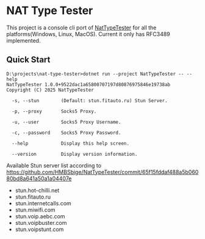 # NAT Type Tester

This project is a console cli port of [NatTypeTester](https://github.com/HMBSbige/NatTypeTester) for all the platforms(Windows, Linux, MacOS). Current it only has RFC3489 implemented.

## Quick Start

```
D:\projects\nat-type-tester>dotnet run --project NatTypeTester -- --help
NatTypeTester 1.0.0+9522dac1a65800707197d80876975846e19738ab
Copyright (C) 2025 NatTypeTester

  -s, --stun        (Default: stun.fitauto.ru) Stun Server.

  -p, --proxy       Socks5 Proxy.

  -u, --user        Socks5 Proxy Username.

  -c, --password    Socks5 Proxy Password.

  --help            Display this help screen.

  --version         Display version information.
```

Available Stun server list according to https://github.com/HMBSbige/NatTypeTester/commit/65f15fddaf488a5b06080bd8a641a50a1a04407e

- stun.hot-chilli.net
- stun.fitauto.ru
- stun.internetcalls.com
- stun.miwifi.com
- stun.voip.aebc.com
- stun.voipbuster.com
- stun.voipstunt.com
